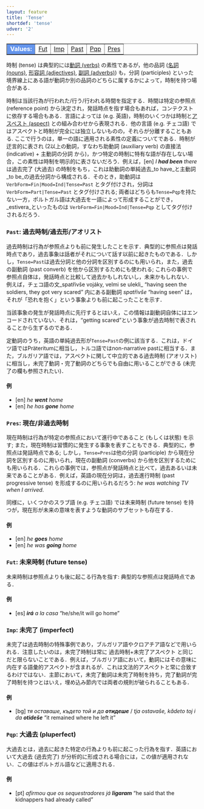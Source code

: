 ```yaml
---
layout: feature
title: 'Tense'
shortdef: 'tense'
udver: '2'
---
```


<table class="typeindex" border="1">
<tr>
  <td style="background-color:cornflowerblue;color:white"><strong>Values:</strong> </td>
  <td><a href="#Fut">Fut</a></td>
  <td><a href="#Imp">Imp</a></td>
  <td><a href="#Past">Past</a></td>
  <td><a href="#Pqp">Pqp</a></td>
  <td><a href="#Pres">Pres</a></td>
</tr>
</table>

時制 (tense) は典型的には[動詞 (verbs)](u-pos/VERB) の素性であるが，他の品詞 ([名詞 (nouns)](u-pos/NOUN), [形容詞 (adjectives)](u-pos/ADJ), [副詞 (adverbs)](u-pos/ADV)) も，分詞 (participles) といった境界線上にある語が動詞か別の品詞のどちらに属するかによって，時制を持つ場合がある．

時制は当該行為が行われた/行う/行われる時間を指定する．時間は特定の参照点 (reference point) から決定され，発話時点を指す場合もあれば，コンテクストに依存する場合もある．言語によっては (e.g. 英語)，時制のいくつかは時制と[アスペスト (aspect)](Aspect) との組み合わせから表現される．他の言語 (e.g. チェコ語) ではアスペクトと時制が完全には独立しないものの，それらが分離することもある.
ここで行うのは，単一の語に適用される素性の定義についてである．時制が迂言的に表され (2以上の動詞，すなわち助動詞 (auxiliary verb) の直接法 (indicative) + 主動詞の分詞 から)，かつ特定の時制に特有な語が存在しない場合，この素性は時制を明示的に表さないだろう．例えば，[en] _I <b>had been</b> there_ は過去完了 (大過去) の時制をもち，これは助動詞の単純過去_to have_と主動詞_to be_の過去分詞から構成される．そのとき，助動詞は `VerbForm=Fin|Mood=Ind|Tense=Past` とタグ付けされ，分詞は `VerbForm=Part|Tense=Past` とタグ付けされる; 両者はどちらも`Tense=Pqp`を持たない一方，ポルトガル語は大過去を一語によって形成することができ，_estivera_といったものは `VerbForm=Fin|Mood=Ind|Tense=Pqp` としてタグ付けされるだろう．


### <a name="Past">`Past`</a>: 過去時制/過去形/アオリスト

過去時制は行為が参照点よりも前に発生したことを示す．典型的に参照点は発話時点であり，過去事象は話者がそれについて話す以前に起きたものである．しかし，`Tense=Past`は過去分詞と他の分詞を区別するのにも用いられ，また，過去の副動詞 (past converb) を他から区別するためにも使われる; これらの事例で参照点自体は，発話時点と比較して過去かもしれないし，未来かもしれない．
例えば，チェコ語の文_spatřivše vojáky, velmi se ulekli_ “having seen the soldiers, they got very scared” 内にある副動詞 _spatřivše_ “having seen” は，それが「恐れを抱く」という事象よりも前に起こったことを示す．

当該事象の発生が発話時点に先行するとはいえ，この情報は副動詞自体にはエンコードされていない．それは，“getting scared”という事象が過去時制で表されることから生ずるのである．

定動詞のうち，英語の単純過去形が`Tense=Past`の例に該当する．これは，ドイツ語ではPräteritumに相当し，トルコ語ではnon-narrative pastに相当する．また，ブルガリア語では，アスペクトに関して中立的である過去時制 (アオリスト) に相当し，未完了動詞・完了動詞のどちらでも自由に用いることができる (未完了の欄も参照されたい)．

#### 例

* [en] _he <b>went</b> home_
* [en] _he has <b>gone</b> home_



### <a name="Pres">`Pres`</a>: 現在/非過去時制

現在時制は行為が特定の参照点において進行中であること (もしくは状態) を示す; また，現在時制は習慣的に発生する事象を表すこともできる．典型的に，参照点は発話時点である; しかし，`Tense=Pres`は他の分詞 (participle) から現在分詞を区別するのに用いられ，現在の副動詞 (converbs) から他を区別するためにも用いられる．これらの事例では，参照点が発話時点と比べて，過去あるいは未来であることがある．例えば，英語の現在分詞は，過去進行時制 (past progressive tense) を形成するのに用いられるだろう: _he was watching TV when I arrived_.

同様に，いくつかのスラブ語 (e.g. チェコ語) では未来時制 (future tense) を持つが，現在形が未来の意味を表すような動詞のサブセットも存在する．

#### 例

* [en] _he <b>goes</b> home_
* [en] _he was <b>going</b> home_



### <a name="Fut">`Fut`</a>: 未来時制 (future tense)

未来時制は参照点よりも後に起こる行為を指す: 典型的な参照点は発話時点である．

#### 例

* [es] _<b>irá</b> a la casa_ “he/she/it will go home”



### <a name="Imp">`Imp`</a>: 未完了 (imperfect)

未完了は過去時制の特殊事例であり，ブルガリア語やクロアチア語などで用いられる．注意したいのは，未完了時制は常に 過去時制+未完了アスペクト と同じだと限らないことである．例えば，ブルガリア語において，動詞にはその意味に内在する語彙的アスペクトが含まれるが．これは文法的アスペクトと常に合致するわけではない．主節において，未完了動詞は未完了時制を持ち，完了動詞が完了時制を持つとはいえ，埋め込み節内では両者の規則が破られることもある．

#### 例

* [bg] _тя оставаше, където той и да <b>отидеше</b>_ / _tja ostavaše, kădeto toj i da <b>otideše</b>_ “it remained where he left it”



### <a name="Pqp">`Pqp`</a>: 大過去 (pluperfect)

大過去とは，過去に起きた特定の行為よりも前に起こった行為を指す．英語において大過去 (過去完了) が分析的に形成される場合には，この値が適用されない．この値はポルトガル語などに適用される．

#### 例

* [pt] _afirmou que os sequestradores já <b>ligaram</b>_ “he said that the kidnappers had already called”

